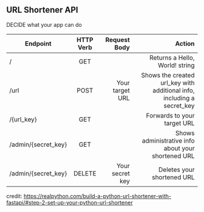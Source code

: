 ## URL Shortener API


DECIDE what your app can do

| Endpoint            | 	    HTTP Verb	|    Request Body	 |       Action                                                          |
| -----------         |:----------------:   | ------------------:| ---------:|
|   /	              |       GET		    |                    | Returns a Hello, World! string                                        |
|   /url              |	      POST	        |  Your target URL	 | Shows the created url_key with additional info, including a secret_key|
|  /{url_key}         |	        GET		    |                    | Forwards to your target URL                                           |
| /admin/{secret_key} |	GET		            |                    | Shows administrative info about your shortened URL                    |
| /admin/{secret_key} |	DELETE	            | Your secret key	 |  Deletes your shortened URL                                           |


credit: https://realpython.com/build-a-python-url-shortener-with-fastapi/#step-2-set-up-your-python-url-shortener